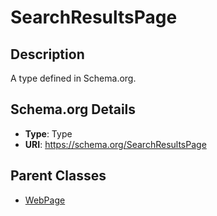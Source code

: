 # SearchResultsPage

## Description
A type defined in Schema.org.

## Schema.org Details
- **Type**: Type
- **URI**: https://schema.org/SearchResultsPage

## Parent Classes
- [WebPage](../WebPage.md)


